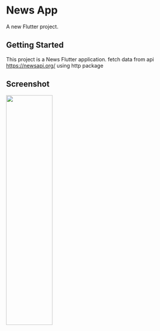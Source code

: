 # News App

A new Flutter project.

## Getting Started

This project is a News Flutter application.
fetch data from api https://newsapi.org/ using http package 


## Screenshot


<p align="left">
<img src="https://firebasestorage.googleapis.com/v0/b/activegym-1c716.appspot.com/o/news%2Fweb.gif?alt=media&token=78fb4814-15c4-4b0e-a7d3-91777f25ee97"  height="40%" width="50%" >
</p>



